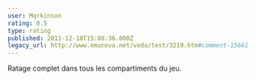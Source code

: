 ```yaml
---
user: Mqrkinson
rating: 0.5
type: rating
published: 2011-12-18T15:08:36.000Z
legacy_url: http://www.emunova.net/veda/test/3219.htm#comment-15661
---
```

Ratage complet dans tous les compartiments du jeu.
